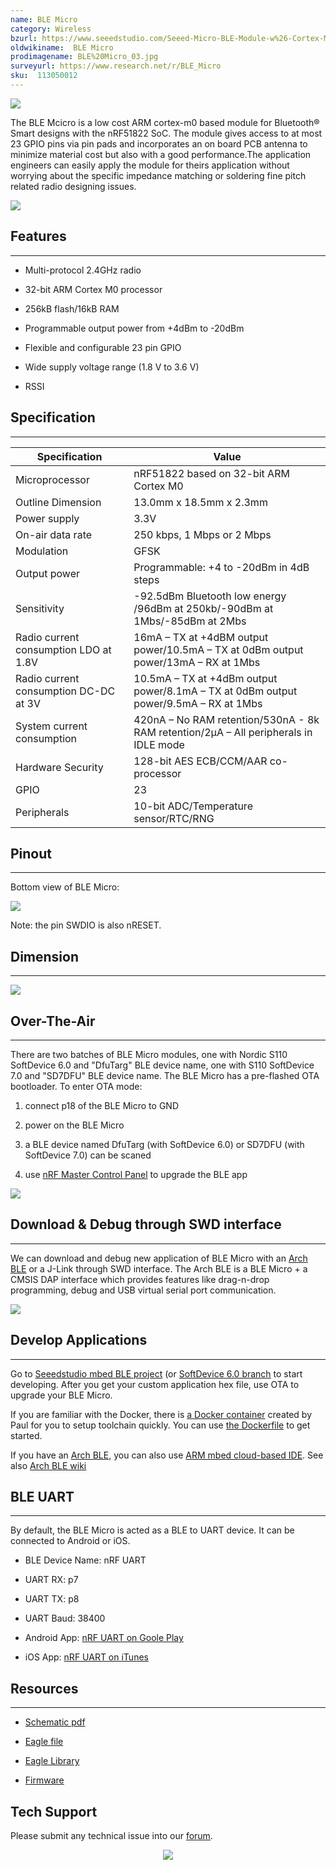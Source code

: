 ```yaml
---
name: BLE Micro
category: Wireless
bzurl: https://www.seeedstudio.com/Seeed-Micro-BLE-Module-w%26-Cortex-M0-Based-nRF51822-SoC-p-1975.html
oldwikiname:  BLE Micro
prodimagename: BLE%20Micro_03.jpg
surveyurl: https://www.research.net/r/BLE_Micro
sku:  113050012
---
```

![](https://github.com/SeeedDocument/BLE_Micro/raw/master/img/BLE%20Micro_03.jpg)

The BLE Mcicro is a low cost ARM cortex-m0 based module for Bluetooth® Smart designs with the nRF51822 SoC. The module gives access to at most 23 GPIO pins via pin pads and incorporates an on board PCB antenna to minimize material cost but also with a good performance.The application engineers can easily apply the module for theirs application without worrying about the specific impedance matching or soldering fine pitch related radio designing issues.

[![](https://github.com/SeeedDocument/Seeed-WiKi/raw/master/docs/images/300px-Get_One_Now_Banner-ragular.png)](https://www.seeedstudio.com/Seeed-Micro-BLE-Module-w%26-Cortex-M0-Based-nRF51822-SoC-p-1975.html)

## Features
---
*   Multi-protocol 2.4GHz radio

*   32-bit ARM Cortex M0 processor

*   256kB flash/16kB RAM

*   Programmable output power from +4dBm to -20dBm

*   Flexible and configurable 23 pin GPIO

*   Wide supply voltage range (1.8 V to 3.6 V)

*   RSSI


## Specification
---
Specification|Value
--|--
Microprocessor|nRF51822 based on 32-bit ARM Cortex M0
Outline Dimension|13.0mm x 18.5mm x 2.3mm
Power supply|3.3V
On-air data rate|250 kbps, 1 Mbps or 2 Mbps
Modulation|GFSK
Output power|Programmable: +4 to -20dBm in 4dB steps
Sensitivity|-92.5dBm Bluetooth low energy /96dBm at 250kb/-90dBm at 1Mbs/-85dBm at 2Mbs
Radio current consumption LDO at 1.8V|16mA – TX at +4dBM output power/10.5mA – TX at 0dBm output power/13mA – RX at 1Mbs
Radio current consumption DC-DC at 3V|10.5mA – TX at +4dBm output power/8.1mA – TX at 0dBm output power/9.5mA – RX at 1Mbs
System current consumption|420nA – No RAM retention/530nA - 8k RAM retention/2μA – All peripherals in IDLE mode
Hardware Security|128-bit AES ECB/CCM/AAR co-processor
GPIO|23
Peripherals|10-bit ADC/Temperature sensor/RTC/RNG

## Pinout
---

Bottom view of BLE Micro:

![](https://github.com/SeeedDocument/BLE_Micro/raw/master/img/BLE_Micro_Pinout.png)

Note: the pin SWDIO is also nRESET.


## Dimension
---

![](https://github.com/SeeedDocument/BLE_Micro/raw/master/img/BLE_Micro_Dimension.jpeg)

## Over-The-Air
---
There are two batches of BLE Micro modules, one with Nordic S110 SoftDevice 6.0 and "DfuTarg" BLE device name, one with S110 SoftDevice 7.0 and "SD7DFU" BLE device name.
The BLE Micro has a pre-flashed OTA bootloader. To enter OTA mode:

1.  connect p18 of the BLE Micro to GND

2.  power on the BLE Micro

3.  a BLE device named DfuTarg (with SoftDevice 6.0) or SD7DFU (with SoftDevice 7.0) can be scaned

4.  use [nRF Master Control Panel](https://play.google.com/store/apps/details?id=no.nordicsemi.android.mcp) to upgrade the BLE app

![](https://github.com/SeeedDocument/BLE_Micro/raw/master/img/Ota-ui.png)

## Download &amp; Debug through SWD interface
---
We can download and debug new application of BLE Micro with an [Arch BLE](http://www.seeedstudio.com/depot/Arch-BLE-p-1998.html) or a J-Link through SWD interface. The Arch BLE is a BLE Micro + a CMSIS DAP interface which provides features like drag-n-drop programming, debug and USB virtual serial port communication.

![](https://github.com/SeeedDocument/BLE_Micro/raw/master/img/Using_arch_ble_to_flash_ble_micro.png)

## Develop Applications
---
Go to [Seeedstudio mbed BLE project](https://github.com/Seeed-Studio/mbed_ble) (or [SoftDevice 6.0 branch](https://github.com/Seeed-Studio/mbed_ble/tree/softdevice_v6) to start developing. After you get your custom application hex file, use OTA to upgrade your BLE Micro.

If you are familiar with the Docker, there is [a Docker container](https://registry.hub.docker.com/u/skyplabs/ble-micro/) created by Paul for you to setup toolchain quickly. You can use [the Dockerfile](https://github.com/SkypLabs/ble_micro_dockerfile) to get started.

If you have an [Arch BLE](http://www.seeedstudio.com/depot/Arch-BLE-p-1998.html), you can also use [ARM mbed cloud-based IDE](https://developer.mbed.org/compiler/). See also [Arch BLE wiki](/Arch_BLE)

## BLE UART
---
By default, the BLE Micro is acted as a BLE to UART device. It can be connected to Android or iOS.

*   BLE Device Name: nRF UART

*   UART RX: p7

*   UART TX: p8

*   UART Baud: 38400

*   Android App: [nRF UART on Goole Play](https://play.google.com/store/apps/details?id=com.nordicsemi.nrfUARTv2&amp;hl=en)

*   iOS App: [nRF UART on iTunes](https://itunes.apple.com/us/app/nrf-uart/id614594903?mt=8)

## Resources
---
*   [Schematic pdf](https://github.com/SeeedDocument/BLE_Micro/raw/master/res/BLE_Micro.pdf)

*   [Eagle file](https://github.com/SeeedDocument/BLE_Micro/raw/master/res/BLE_Micro_v1.0.zip)

*   [Eagle Library](https://github.com/SeeedDocument/BLE_Micro/raw/master/res/BLE_Micro_Eagle_Library.zip)

*   [Firmware](https://github.com/SeeedDocument/BLE_Micro/raw/master/res/Ble_micro_firmware.zip)

## Tech Support
Please submit any technical issue into our [forum](http://forum.seeedstudio.com/). <br /><p style="text-align:center"><a href="https://www.seeedstudio.com/act-4.html" target="_blank"><img src="https://github.com/SeeedDocument/Wiki_Banner/raw/master/new_product.jpg" /></a></p>